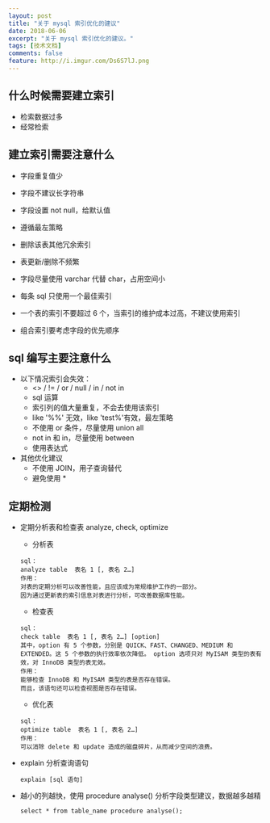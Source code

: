 ```yaml
---
layout: post
title: "关于 mysql 索引优化的建议"
date: 2018-06-06
excerpt: "关于 mysql 索引优化的建议。"
tags: [技术文档]
comments: false
feature: http://i.imgur.com/Ds6S7lJ.png
---
```

## 什么时候需要建立索引

- 检索数据过多
- 经常检索

## 建立索引需要注意什么

- 字段重复值少
- 字段不建议长字符串
- 字段设置 not null，给默认值
- 遵循最左策略


- 删除该表其他冗余索引
- 表更新/删除不频繁
- 字段尽量使用 varchar 代替 char，占用空间小
- 每条 sql 只使用一个最佳索引
- 一个表的索引不要超过 6 个，当索引的维护成本过高，不建议使用索引
- 组合索引要考虑字段的优先顺序

## sql 编写主要注意什么

- 以下情况索引会失效：
    - <> / != / or / null / in / not in
    - sql 运算
    - 索引列的值大量重复，不会去使用该索引
    - like '%%' 无效，like 'test%'有效，最左策略
    - 不使用 or 条件，尽量使用 union all
    - not in 和 in，尽量使用 between
    - 使用表达式
- 其他优化建议
    - 不使用 JOIN，用子查询替代
    - 避免使用 *

## 定期检测

- 定期分析表和检查表 analyze, check, optimize
    - 分析表

    ~~~
    sql：
    analyze table  表名 1 [, 表名 2…]
    作用：
    对表的定期分析可以改善性能，且应该成为常规维护工作的一部分。
    因为通过更新表的索引信息对表进行分析，可改善数据库性能。
    ~~~

    - 检查表

    ~~~
    sql：
    check table  表名 1 [, 表名 2…] [option]
    其中，option 有 5 个参数，分别是 QUICK、FAST、CHANGED、MEDIUM 和 EXTENDED。这 5 个参数的执行效率依次降低。 option 选项只对 MyISAM 类型的表有效，对 InnoDB 类型的表无效。
    作用：
    能够检查 InnoDB 和 MyISAM 类型的表是否存在错误。
    而且，该语句还可以检查视图是否存在错误。
    ~~~

    - 优化表

    ~~~
    sql：
    optimize table  表名 1 [, 表名 2…]
    作用：
    可以消除 delete 和 update 造成的磁盘碎片，从而减少空间的浪费。
    ~~~

- explain 分析查询语句

    ~~~
    explain [sql 语句]
    ~~~

- 越小的列越快，使用 procedure analyse() 分析字段类型建议，数据越多越精

    ~~~
    select * from table_name procedure analyse();
    ~~~
